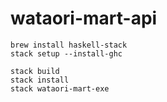 # wataori-mart-api

```
brew install haskell-stack
stack setup --install-ghc
```

```
stack build
stack install
stack wataori-mart-exe
```
